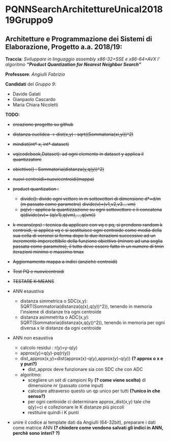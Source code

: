 # PQNNSearchArchitettureUnical201819Gruppo9

## Architetture e Programmazione dei Sistemi di Elaborazione, Progetto a.a. 2018/19:

**Traccia**: *Sviluppare in linguaggio assembly x86-32+SSE e x86-64+AVX l' algoritmo* ***“Product Quantization for Nearest Neighbor Search”***

**Professore**: *Angiulli Fabrizio*

**Candidati** del *Gruppo 9*:

* Davide Galati
* Gianpaolo Cascardo
* Maria Chiara Nicoletti

**TODO:**

* ~~creazione progetto su github~~
* ~~distanza euclidea -> dist(x,y) : sqrt((Sommatoria(xi,yi))^2)~~
* ~~mindist(int* x, int* dataset)~~
* ~~vq(codebook,Dataset): ad ogni elemento in dataset y applica il quantizzatore~~
* ~~obiettivo() :  Sommatoria(distanza(y,q(y))^2)~~
* ~~nuovi centroidi=nuovicentroidi(mappa)~~ 
* ~~product quantization :~~
  * ~~divide(): divide ogni vettore in m sottovettori di dimensione d*=d/m (m passato come parametro)~~
    ~~divide(v)=(v1,v2,v3....vm)~~
  * ~~pq(v) : applica la quantizzazione su ogni sottovettore e li concatena 
    q(divide(xv)= (q(v1),q(vm),...,q(vm))~~
* ~~k-means(eps) : tecnica da applicare con vq e pq, si prendono random k centroidi, si applica vq e si sostituisce ogni centroide come media della sua cella di voronoi si ferma dopo le due iterazioni successive ad un incremento impercettibile della funzione obiettivo (minore ad una soglia passata come parametro), il tutto deve essere fatto in un numero di tmin iterazioni minimo e massimo tmax~~

* ~~Aggiornamento mappa a indici (anzichè centroidi)~~

* ~~Test PQ e nuovicentroidi~~

* ~~TESTARE K-MEANS~~

* ANN esaustiva
  * distanza simmetrica o SDC(x,y): SQRT(Sommatoria(distanza(q(x),q(y))^2)), tenendo in memoria l'insieme di distanze tra ogni centroide
  * distanza asimmetrita o ADC(x,y): SQRT(Sommatoria(distanza(x,q(y))^2)),    tenendo in memoria per ogni diversa x le distanze da ogni centroide
* ANN non esaustiva
  * calcolo residui : r(y)=y-q(y)
  * approx(y)=q(y)-pq(r(y))
  * dist_approx(x,y)=dist(approx(x)-q(y),approx(y)-q(y)) **(? approx o x e y puri?)**
    * dist_approx deve funzionare sia con SDC che con ADC
  * algoritmo:
    * scegliere un set di campioni Ry **(? come viene scelto)** di dimensione nr (passato come input)
    * calcolare attraverso questo un qp unico per tutti **(?unico in che senso?)**
    * per ogni centroide ci determinare approx_dist(x,y) tale che q(y)=ci e collezionare le K distanze più piccoli
    * restituire quindi i K punti
* unire il codice ai template dati da Angiulli (64-32bit), preparare i dati come matrice ANN **(? chiedere come vendono salvati gli indici in ANN, perchè sono interi? ?)**
